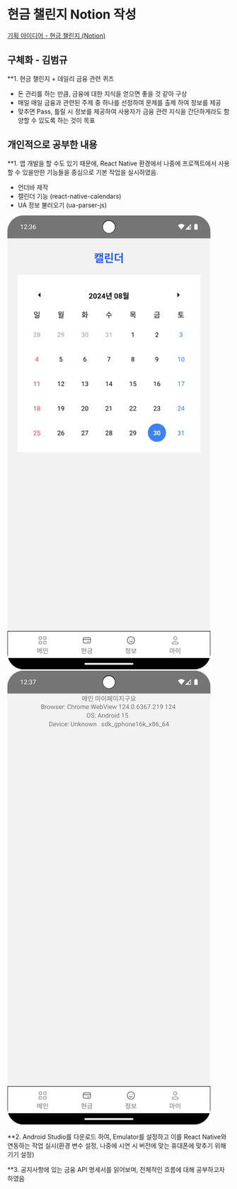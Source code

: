 # 현금 챌린지 Notion 작성
[기획 아이디어 - 현금 챌린지 (Notion)](https://ssafy-study-daejeon-class4.notion.site/5a64edef4ef24d53b7236660c8b9f8cd)

## 구체화 - 김범규

**1. 현금 챌린지 + 데일리 금융 관련 퀴즈
- 돈 관리를 하는 만큼, 금융에 대한 지식을 얻으면 좋을 것 같아 구상
- 매일 매일 금융과 관련된 주제 중 하나를 선정하여 문제를 출제 하여 정보를 제공
- 맞추면 Pass, 틀릴 시 정보를 제공하여 사용자가 금융 관련 지식을 간단하게라도 함양할 수 있도록 하는 것이 목표

## 개인적으로 공부한 내용
**1. 앱 개발을 할 수도 있기 때문에, React Native 환경에서 나중에 프로젝트에서 사용할 수 있을만한 기능들을 중심으로 기본 작업을 실시하였음. 
- 언더바 제작
- 캘린더 기능 (react-native-calendars)
- UA 정보 불러오기 (ua-parser-js)

![캘린더](./calendars.png)
![UA정보](./UA_Infomation.png)

**2. Android Studio를 다운로드 하여, Emulator를 설정하고 이를 React Native와 연동하는 작업 실시(환경 변수 설정, 나중에 시연 시 버전에 맞는 휴대폰에 맞추기 위해 기기 설정)

**3. 공지사항에 있는 금융 API 명세서를 읽어보며, 전체적인 흐름에 대해 공부하고자 하였음

